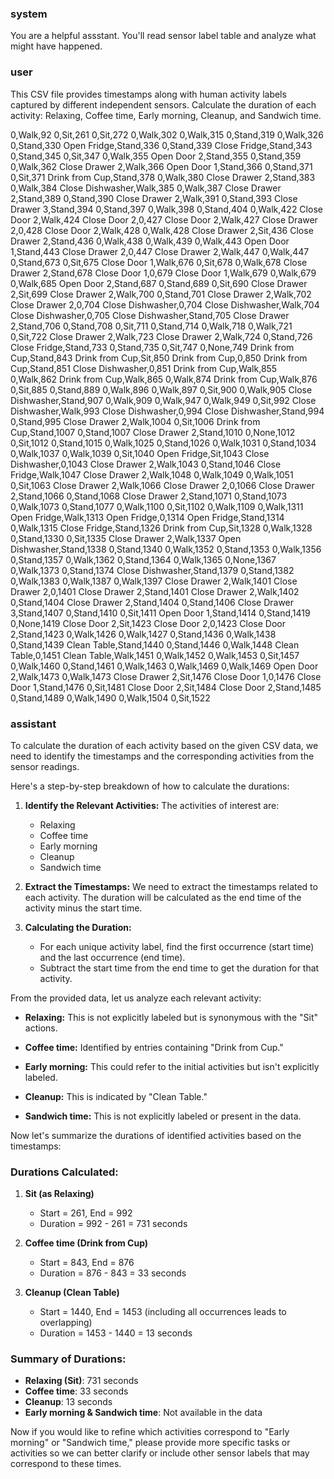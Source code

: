 ### system
You are a helpful assstant. You'll read sensor label table and analyze what might have happened.
### user

This CSV file provides timestamps along with human activity labels captured by different independent sensors.
Calculate the duration of each activity: Relaxing, Coffee time, Early morning, Cleanup, and Sandwich time.
    
0,Walk,92
0,Sit,261
0,Sit,272
0,Walk,302
0,Walk,315
0,Stand,319
0,Walk,326
0,Stand,330
Open Fridge,Stand,336
0,Stand,339
Close Fridge,Stand,343
0,Stand,345
0,Sit,347
0,Walk,355
Open Door 2,Stand,355
0,Stand,359
0,Walk,362
Close Drawer 2,Walk,366
Open Door 1,Stand,366
0,Stand,371
0,Sit,371
Drink from Cup,Stand,378
0,Walk,380
Close Drawer 2,Stand,383
0,Walk,384
Close Dishwasher,Walk,385
0,Walk,387
Close Drawer 2,Stand,389
0,Stand,390
Close Drawer 2,Walk,391
0,Stand,393
Close Drawer 3,Stand,394
0,Stand,397
0,Walk,398
0,Stand,404
0,Walk,422
Close Door 2,Walk,424
Close Door 2,0,427
Close Door 2,Walk,427
Close Drawer 2,0,428
Close Door 2,Walk,428
0,Walk,428
Close Drawer 2,Sit,436
Close Drawer 2,Stand,436
0,Walk,438
0,Walk,439
0,Walk,443
Open Door 1,Stand,443
Close Drawer 2,0,447
Close Drawer 2,Walk,447
0,Walk,447
0,Stand,673
0,Sit,675
Close Door 1,Walk,676
0,Sit,678
0,Walk,678
Close Drawer 2,Stand,678
Close Door 1,0,679
Close Door 1,Walk,679
0,Walk,679
0,Walk,685
Open Door 2,Stand,687
0,Stand,689
0,Sit,690
Close Drawer 2,Sit,699
Close Drawer 2,Walk,700
0,Stand,701
Close Drawer 2,Walk,702
Close Drawer 2,0,704
Close Dishwasher,0,704
Close Dishwasher,Walk,704
Close Dishwasher,0,705
Close Dishwasher,Stand,705
Close Drawer 2,Stand,706
0,Stand,708
0,Sit,711
0,Stand,714
0,Walk,718
0,Walk,721
0,Sit,722
Close Drawer 2,Walk,723
Close Drawer 2,Walk,724
0,Stand,726
Close Fridge,Stand,733
0,Stand,735
0,Sit,747
0,None,749
Drink from Cup,Stand,843
Drink from Cup,Sit,850
Drink from Cup,0,850
Drink from Cup,Stand,851
Close Dishwasher,0,851
Drink from Cup,Walk,855
0,Walk,862
Drink from Cup,Walk,865
0,Walk,874
Drink from Cup,Walk,876
0,Sit,885
0,Stand,889
0,Walk,896
0,Walk,897
0,Sit,900
0,Walk,905
Close Dishwasher,Stand,907
0,Walk,909
0,Walk,947
0,Walk,949
0,Sit,992
Close Dishwasher,Walk,993
Close Dishwasher,0,994
Close Dishwasher,Stand,994
0,Stand,995
Close Drawer 2,Walk,1004
0,Sit,1006
Drink from Cup,Stand,1007
0,Stand,1007
Close Drawer 2,Stand,1010
0,None,1012
0,Sit,1012
0,Stand,1015
0,Walk,1025
0,Stand,1026
0,Walk,1031
0,Stand,1034
0,Walk,1037
0,Walk,1039
0,Sit,1040
Open Fridge,Sit,1043
Close Dishwasher,0,1043
Close Drawer 2,Walk,1043
0,Stand,1046
Close Fridge,Walk,1047
Close Drawer 2,Walk,1048
0,Walk,1049
0,Walk,1051
0,Sit,1063
Close Drawer 2,Walk,1066
Close Drawer 2,0,1066
Close Drawer 2,Stand,1066
0,Stand,1068
Close Drawer 2,Stand,1071
0,Stand,1073
0,Walk,1073
0,Stand,1077
0,Walk,1100
0,Sit,1102
0,Walk,1109
0,Walk,1311
Open Fridge,Walk,1313
Open Fridge,0,1314
Open Fridge,Stand,1314
0,Walk,1315
Close Fridge,Stand,1326
Drink from Cup,Sit,1328
0,Walk,1328
0,Stand,1330
0,Sit,1335
Close Drawer 2,Walk,1337
Open Dishwasher,Stand,1338
0,Stand,1340
0,Walk,1352
0,Stand,1353
0,Walk,1356
0,Stand,1357
0,Walk,1362
0,Stand,1364
0,Walk,1365
0,None,1367
0,Walk,1373
0,Stand,1374
Close Dishwasher,Stand,1379
0,Stand,1382
0,Walk,1383
0,Walk,1387
0,Walk,1397
Close Drawer 2,Walk,1401
Close Drawer 2,0,1401
Close Drawer 2,Stand,1401
Close Drawer 2,Walk,1402
0,Stand,1404
Close Drawer 2,Stand,1404
0,Stand,1406
Close Drawer 3,Stand,1407
0,Stand,1410
0,Sit,1411
Open Door 1,Stand,1414
0,Stand,1419
0,None,1419
Close Door 2,Sit,1423
Close Door 2,0,1423
Close Door 2,Stand,1423
0,Walk,1426
0,Walk,1427
0,Stand,1436
0,Walk,1438
0,Stand,1439
Clean Table,Stand,1440
0,Stand,1446
0,Walk,1448
Clean Table,0,1451
Clean Table,Walk,1451
0,Walk,1452
0,Walk,1453
0,Sit,1457
0,Walk,1460
0,Stand,1461
0,Walk,1463
0,Walk,1469
0,Walk,1469
Open Door 2,Walk,1473
0,Walk,1473
Close Drawer 2,Sit,1476
Close Door 1,0,1476
Close Door 1,Stand,1476
0,Sit,1481
Close Door 2,Sit,1484
Close Door 2,Stand,1485
0,Stand,1489
0,Walk,1490
0,Walk,1504
0,Sit,1522

### assistant
To calculate the duration of each activity based on the given CSV data, we need to identify the timestamps and the corresponding activities from the sensor readings. 

Here's a step-by-step breakdown of how to calculate the durations:

1. **Identify the Relevant Activities:** The activities of interest are:
   - Relaxing
   - Coffee time
   - Early morning
   - Cleanup
   - Sandwich time

2. **Extract the Timestamps:** We need to extract the timestamps related to each activity. The duration will be calculated as the end time of the activity minus the start time.

3. **Calculating the Duration:**
   - For each unique activity label, find the first occurrence (start time) and the last occurrence (end time).
   - Subtract the start time from the end time to get the duration for that activity.

From the provided data, let us analyze each relevant activity:

- **Relaxing:** This is not explicitly labeled but is synonymous with the "Sit" actions.
  
- **Coffee time:** Identified by entries containing "Drink from Cup."

- **Early morning:** This could refer to the initial activities but isn't explicitly labeled. 

- **Cleanup:** This is indicated by "Clean Table."

- **Sandwich time:** This is not explicitly labeled or present in the data.

Now let's summarize the durations of identified activities based on the timestamps:

### Durations Calculated:

1. **Sit (as Relaxing)**
   - Start = 261, End = 992
   - Duration = 992 - 261 = 731 seconds

2. **Coffee time (Drink from Cup)**
   - Start = 843, End = 876
   - Duration = 876 - 843 = 33 seconds

3. **Cleanup (Clean Table)**
   - Start = 1440, End = 1453 (including all occurrences leads to overlapping)
   - Duration = 1453 - 1440 = 13 seconds

### Summary of Durations:

- **Relaxing (Sit)**: 731 seconds
- **Coffee time**: 33 seconds
- **Cleanup**: 13 seconds
- **Early morning & Sandwich time**: Not available in the data

Now if you would like to refine which activities correspond to "Early morning" or "Sandwich time," please provide more specific tasks or activities so we can better clarify or include other sensor labels that may correspond to these times.
